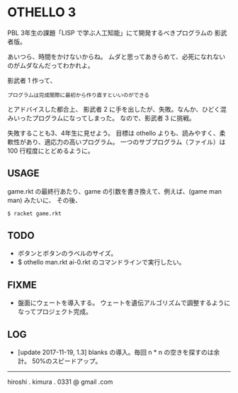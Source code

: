 # OTHELLO 3

PBL 3年生の課題「LISP で学ぶ人工知能」にて開発するべきプログラムの
影武者版。

あいつら、時間をかけないからね。
ムダと思ってあきらめて、必死になれないのがムダなんだってわかれよ。

影武者 1 作って、

    プログラムは完成間際に最初から作り直すといいのができる

とアドバイスした都合上、
影武者 2 に手を出したが、失敗。なんか、ひどく混みいったプログラムになってしまった。
なので、影武者 3 に挑戦。

失敗することも3、4年生に見せよう。
目標は othello よりも、読みやすく、柔軟性があり、適応力の高いプログラム。
一つのサブプログラム（ファイル）は 100 行程度にとどめるように。

## USAGE

game.rkt の最終行あたり、game の引数を書き換えて、例えば、(game man man) みたいに、
その後、

```sh
$ racket game.rkt
```

## TODO

* ボタンとボタンのラベルのサイズ。
* $ othello man.rkt ai-0.rkt のコマンドラインで実行したい。

## FIXME

* 盤面にウェートを導入する。
  ウェートを遺伝アルゴリズムで調整するようになってプロジェクト完成。

## LOG

* [update 2017-11-19, 1.3] blanks の導入。毎回 n * n の空きを探すのは余計。
  50%のスピードアップ。

---
hiroshi . kimura . 0331 @ gmail .com
